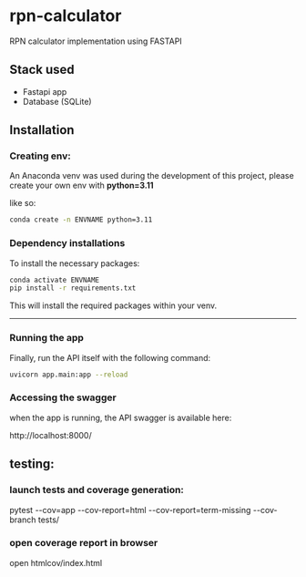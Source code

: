 # rpn-calculator
RPN calculator implementation using FASTAPI

## Stack used

* Fastapi app
* Database (SQLite)

## Installation

### Creating env:

An Anaconda venv was used during the development of this project, please create your own env with **python=3.11**

like so:

```bash
conda create -n ENVNAME python=3.11
```

### Dependency installations

To install the necessary packages:

```bash
conda activate ENVNAME
pip install -r requirements.txt
```

This will install the required packages within your venv.

---

### Running the app

Finally, run the API itself with the following command:

```zsh
uvicorn app.main:app --reload
```

### Accessing the swagger

when the app is running, the API swagger is available here:

http://localhost:8000/


## testing:

### launch tests and coverage generation:
pytest --cov=app --cov-report=html --cov-report=term-missing --cov-branch tests/

### open coverage report in browser
open htmlcov/index.html